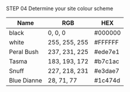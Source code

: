STEP 04 Determine your site colour scheme

| Name        | RGB           | HEX     |
|-------------|---------------|---------|
| black       | 0, 0, 0       | #000000 |
| white       | 255, 255, 255 | #FFFFFF |
| Peral Bush  | 237, 231, 225 | #ede7e1 |
| Tasma       | 183, 193, 172 | #b7c1ac |
| Snuff       | 227, 218, 231 | #e3dae7 |
| Blue Dianne | 28, 71, 77    | #1c474d |